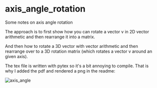 # axis_angle_rotation
Some notes on axis angle rotation

The approach is to first show how you can rotate a vector v in 2D vector arithmetic and then rearrange it into a matrix.

And then how to rotate a 3D vector with vector arithmetic and then rearrange over to a 3D rotation matrix (which rotates a vector v around an given axis).

The tex file is written with pytex so it's a bit annoying to compile. That is why I added the pdf and rendered a png in the readme:

![axis_angle](https://user-images.githubusercontent.com/22398803/148234449-233db73d-41ea-4f69-b823-d47ff2e7eeba.png)

